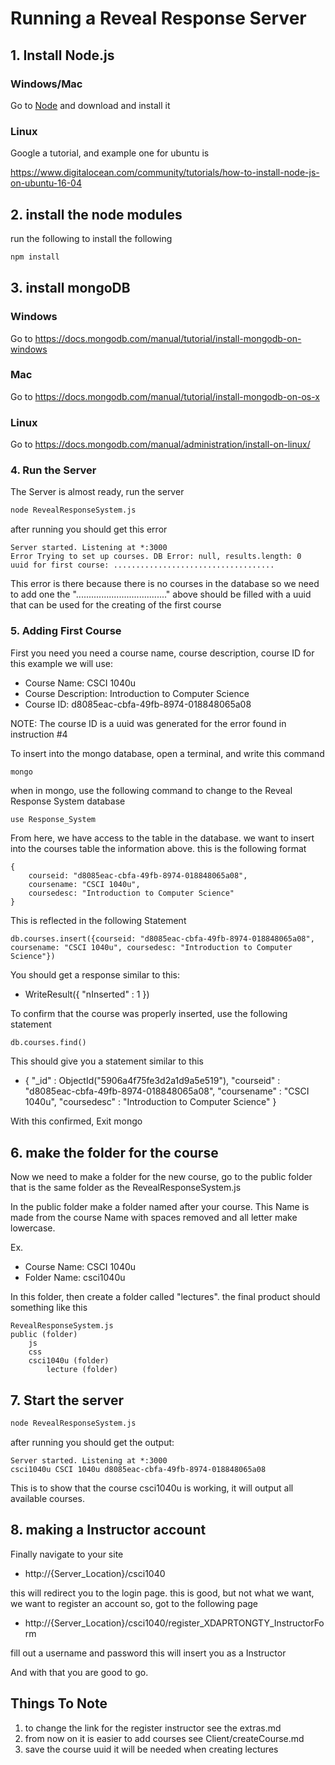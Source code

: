 # Running a Reveal Response Server

## 1. Install Node.js


### Windows/Mac
	
Go to [Node](https://nodejs.org/en/download/) and download and install it

### Linux

Google a tutorial, and example one for ubuntu is

https://www.digitalocean.com/community/tutorials/how-to-install-node-js-on-ubuntu-16-04


## 2. install the node modules

run the following to install the following

```bash
npm install
```

## 3. install mongoDB

### Windows
	
Go to https://docs.mongodb.com/manual/tutorial/install-mongodb-on-windows
### Mac

Go to https://docs.mongodb.com/manual/tutorial/install-mongodb-on-os-x

### Linux

Go to https://docs.mongodb.com/manual/administration/install-on-linux/



### 4. Run the Server

The Server is almost ready, run the server

```bash
node RevealResponseSystem.js
```

after running you should get this error 

```
Server started. Listening at *:3000
Error Trying to set up courses. DB Error: null, results.length: 0
uuid for first course: ....................................

```

This error is there because there is no courses in the database so we need to add one
the "...................................." above should be filled with a uuid that can be used for the creating of the first course



### 5. Adding First Course

First you need you need a course name, course description, course ID for this example we will use:

 - Course Name: CSCI 1040u
 - Course Description: Introduction to Computer Science
 - Course ID: d8085eac-cbfa-49fb-8974-018848065a08

NOTE: The course ID is a uuid was generated for the error found in instruction #4

To insert into the mongo database, open a terminal, and write this command

```bash
mongo
````
when in mongo, use the following command to change to the Reveal Response System database

```
use Response_System
```

From here, we have access to the table in the database. we want to insert into the courses table the information above. this is the following format

```
{
	courseid: "d8085eac-cbfa-49fb-8974-018848065a08",
	coursename: "CSCI 1040u",
	coursedesc: "Introduction to Computer Science"
}
```

This is reflected in the following Statement

```
db.courses.insert({courseid: "d8085eac-cbfa-49fb-8974-018848065a08", coursename: "CSCI 1040u", coursedesc: "Introduction to Computer Science"})
```

You should get a response similar to this:
 - WriteResult({ "nInserted" : 1 })

To confirm that the course was properly inserted, use the following statement

```
db.courses.find()

```

This should give you a statement similar to this
 - { "_id" : ObjectId("5906a4f75fe3d2a1d9a5e519"), "courseid" : "d8085eac-cbfa-49fb-8974-018848065a08", "coursename" : "CSCI 1040u", "coursedesc" : "Introduction to Computer Science" }


With this confirmed, Exit mongo


## 6. make the folder for the course

Now we need to make a folder for the new course, go to the public folder that is the same folder as the RevealResponseSystem.js

In the public folder make a folder named after your course. This Name is made from the course Name with spaces removed and all letter make lowercase.

Ex.
 - Course Name: CSCI 1040u
 - Folder Name: csci1040u 

In this folder, then create a folder called "lectures". the final product should something like this

```
RevealResponseSystem.js
public (folder)
	js
	css
	csci1040u (folder)
		lecture (folder)

```

## 7. Start the server

```bash
node RevealResponseSystem.js
```

after running you should get the output:

```
Server started. Listening at *:3000
csci1040u CSCI 1040u d8085eac-cbfa-49fb-8974-018848065a08
```

This is to show that the course csci1040u is working, it will output all available courses.

## 8. making a Instructor account

Finally navigate to your site

 - http://{Server_Location}/csci1040

this will redirect you to the login page. this is good, but not what we want, we want to register an account so, got to the following page

- http://{Server_Location}/csci1040/register_XDAPRTONGTY_InstructorForm


fill out a username and password this will insert you as a Instructor


And with that you are good to go.

## Things To Note

1. to change the link for the register instructor see the extras.md
2. from now on it is easier to add courses see Client/createCourse.md
3. save the course uuid it will be needed when creating lectures




